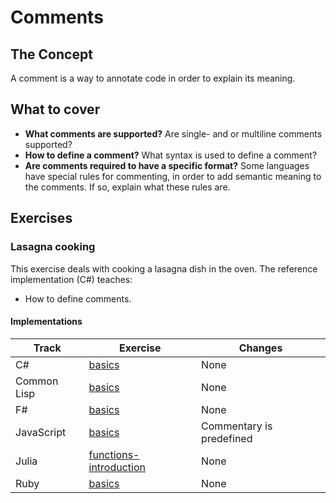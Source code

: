 # Comments

## The Concept

A comment is a way to annotate code in order to explain its meaning.

## What to cover

- **What comments are supported?** Are single- and or multiline comments supported?
- **How to define a comment?** What syntax is used to define a comment?
- **Are comments required to have a specific format?** Some languages have special rules for commenting, in order to add semantic meaning to the comments. If so, explain what these rules are.

## Exercises

### Lasagna cooking

This exercise deals with cooking a lasagna dish in the oven. The reference implementation (C#) teaches:

- How to define comments.

#### Implementations

| Track       | Exercise                                       | Changes                  |
| ----------- | ---------------------------------------------- | ------------------------ |
| C#          | [basics][implementation-csharp]                | None                     |
| Common Lisp | [basics][implementation-common-lisp]           | None                     |
| F#          | [basics][implementation-fsharp]                | None                     |
| JavaScript  | [basics][implementation-javascript]            | Commentary is predefined |
| Julia       | [functions-introduction][implementation-julia] | None                     |
| Ruby        | [basics][implementation-ruby]                  | None                     |

[implementation-csharp]: ../../languages/csharp/exercises/concept/basics/.docs/introduction.md
[implementation-common-lisp]: ../../languages/common-lisp/exercises/concept/basics/.docs/introduction.md
[implementation-fsharp]: ../../languages/fsharp/exercises/concept/basics/.docs/introduction.md
[implementation-javascript]: ../../languages/javascript/exercises/concept/basics/.docs/introduction.md
[implementation-julia]: ../../languages/julia/exercises/concept/functions-introduction/.docs/introduction.md
[implementation-ruby]: ../../languages/ruby/exercises/concept/lasagna/.docs/introduction.md
